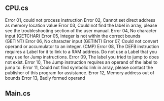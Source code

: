 CPU.cs
------
Error 01, could not process instruction
Error 02, Cannot set direct address as memory location value
Error 03, Could not find the label in array, please see the troubleshooting section of the user manual.
Error 04, No character input (GETCHAR)
Error 05, Integer is not within the correct bounds (GETINT)
Error 06, No character input (GETINT)
Error 07, Could not convert operand or accumulator to an integer. (CMP)
Error 08, The DEFB instruction requires a Label for it to link to a RAM address. Do not use a Label that you may use for Jump instructions.
Error 09, The label you tried to jump to does not exist.
Error 10, The Jump instruction requires an operand of the label to jump to.
Error 11, Could not find symbolic link in array, please contact the publisher of this program for assistance.
Error 12, Memory address out of bounds
Error 13, Badly formed operand

Main.cs
-------
